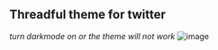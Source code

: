 ## Threadful theme for twitter
*turn darkmode on or the theme will not work*
![image](https://github.com/SoBloxsy/Threadful/assets/45794556/835cf161-b7bb-4d0e-b46d-6f1843cce7a3)
